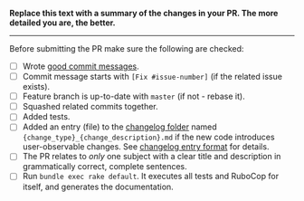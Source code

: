 **Replace this text with a summary of the changes in your PR.
The more detailed you are, the better.**

-----------------

Before submitting the PR make sure the following are checked:

* [ ] Wrote [good commit messages][1].
* [ ] Commit message starts with `[Fix #issue-number]` (if the related issue exists).
* [ ] Feature branch is up-to-date with `master` (if not - rebase it).
* [ ] Squashed related commits together.
* [ ] Added tests.
* [ ] Added an entry (file) to the [changelog folder](https://github.com/rubocop/rubocop-performance/blob/master/changelog/) named `{change_type}_{change_description}.md` if the new code introduces user-observable changes. See [changelog entry format](https://github.com/rubocop/rubocop/blob/master/CONTRIBUTING.md#changelog-entry-format) for details.
* [ ] The PR relates to *only* one subject with a clear title
  and description in grammatically correct, complete sentences.
* [ ] Run `bundle exec rake default`. It executes all tests and RuboCop for itself, and generates the documentation.

[1]: https://chris.beams.io/posts/git-commit/
